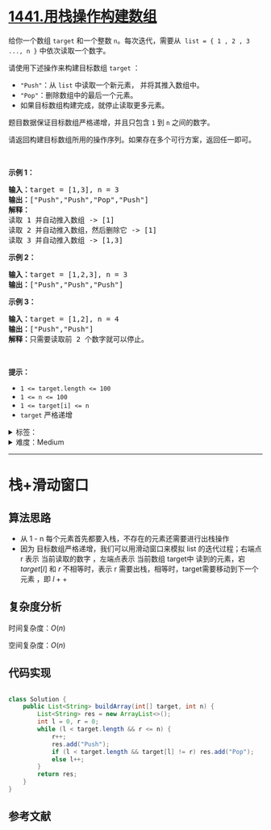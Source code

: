 # [1441.用栈操作构建数组](https://leetcode.cn/problems/build-an-array-with-stack-operations/)

<p>给你一个数组 <code>target</code> 和一个整数 <code>n</code>。每次迭代，需要从&nbsp; <code>list = { 1 , 2 , 3 ..., n }</code> 中依次读取一个数字。</p>

<p>请使用下述操作来构建目标数组 <code>target</code> ：</p>

<ul>
	<li><code>"Push"</code>：从 <code>list</code> 中读取一个新元素， 并将其推入数组中。</li>
	<li><code>"Pop"</code>：删除数组中的最后一个元素。</li>
	<li>如果目标数组构建完成，就停止读取更多元素。</li>
</ul>

<p>题目数据保证目标数组严格递增，并且只包含 <code>1</code> 到 <code>n</code> 之间的数字。</p>

<p>请返回构建目标数组所用的操作序列。如果存在多个可行方案，返回任一即可。</p>

<p>&nbsp;</p>

<p><strong>示例 1：</strong></p>

<pre>
<strong>输入：</strong>target = [1,3], n = 3
<strong>输出：</strong>["Push","Push","Pop","Push"]
<strong>解释： 
</strong>读取 1 并自动推入数组 -&gt; [1]
读取 2 并自动推入数组，然后删除它 -&gt; [1]
读取 3 并自动推入数组 -&gt; [1,3]
</pre>

<p><strong>示例 2：</strong></p>

<pre>
<strong>输入：</strong>target = [1,2,3], n = 3
<strong>输出：</strong>["Push","Push","Push"]
</pre>

<p><strong>示例 3：</strong></p>

<pre>
<strong>输入：</strong>target = [1,2], n = 4
<strong>输出：</strong>["Push","Push"]
<strong>解释：</strong>只需要读取前 2 个数字就可以停止。
</pre>

<p>&nbsp;</p>

<p><strong>提示：</strong></p>

<ul>
	<li><code>1 &lt;= target.length &lt;= 100</code></li>
	<li><code>1 &lt;= n &lt;= 100</code></li>
	<li><code>1 &lt;= target[i] &lt;= n</code></li>
	<li><code>target</code> 严格递增</li>
</ul>


<details>
<summary>标签：</summary>
['栈', '数组', '模拟']
</details>

<details>
<summary>难度：Medium</summary>
喜欢：85
</details>


----------

# 栈+滑动窗口

## 算法思路

- 从 1 - n 每个元素首先都要入栈，不存在的元素还需要进行出栈操作
- 因为 目标数组严格递增，我们可以用滑动窗口来模拟 list 的迭代过程；右端点 r 表示 当前读取的数字 ，左端点表示 当前数组 target中 读到的元素，宕 $target[l]$ 和 $r$ 不相等时，表示 r 需要出栈，相等时，target需要移动到下一个元素 ，即 $l++$

## 复杂度分析

时间复杂度：$O(n)$

空间复杂度：$O(n)$

## 代码实现

```cpp []

```

```java []
class Solution {
    public List<String> buildArray(int[] target, int n) {
        List<String> res = new ArrayList<>();
        int l = 0, r = 0;
        while (l < target.length && r <= n) {
            r++;
            res.add("Push");
            if (l < target.length && target[l] != r) res.add("Pop");
            else l++;
        }
        return res;
    }
}
```

## 参考文献

